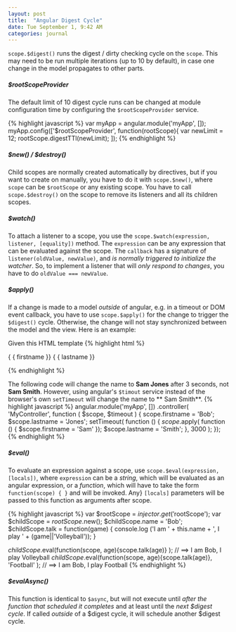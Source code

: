 ```yaml
---
layout: post
title:  "Angular Digest Cycle"
date: Tue September 1, 9:42 AM
categories: journal
---
```


`scope.$digest()` runs the digest / dirty checking cycle on the `scope`. This may need to be run multiple iterations
(up to 10 by default), in case one change in the model propagates to other parts.

##### $rootScopeProvider
The default limit of 10 digest cycle runs can be changed at module configuration time by configuring the `$rootScopeProvider` service.

{% highlight javascript %}
var myApp = angular.module('myApp', []);
myApp.config(['$rootScopeProvider', function(rootScope){
    var newLimit = 12;
    rootScope.digestTTl(newLimit); 
]);
{% endhighlight %}

##### $new() / $destroy()
Child scopes are normally created automatically by directives, but if you want to create on manually, you have to do it with `scope.$new()`, where `scope` can be `$rootScope` or any existing scope.  You have to call `scope.$destroy()` on the scope to remove its listeners and all its children scopes.

##### $watch()
To attach a listener to a scope, you use the `scope.$watch(expression, listener, [equality])` method.  The `expression` can be any expression that can be evaluated against the scope.  The `callback` has a signature of `listener(oldValue, newValue)`, and *is normally triggered to initialize the watcher*. So, to implement a listener that will *only respond to changes*, you have to do `oldValue === newValue`.

##### $apply()
If a change is made to a model *outside* of angular, e.g. in a timeout or DOM event callback, you have to use `scope.$apply()` for the change to trigger the `$digest()` cycle.  Otherwise, the change will not stay synchronized between the model and the view. Here is an example:

Given this HTML template
{% highlight html %}
<div class="content">
   <p>{ { firstname }} { { lastname }}</p>
</div>
{% endhighlight %}

The following code will change the name to **Sam Jones** after 3 seconds, not **Sam Smith**.  However, using angular's `$timout` service instead of the browser's own `setTimeout` will change the name to **  Sam Smith**.
{% highlight javascript %}
  angular.module('myApp', [])
  .controller( 'MyController', function ( $scope, $timeout ) {
    scope.firstname = 'Bob';
    $scope.lastname = 'Jones';
    setTimeout( function () {
        $scope.$apply( function () { 
             $scope.firstname = 'Sam' 
          });
        $scope.lastname = 'Smith';
       },
       3000 );
 });
{% endhighlight %}

##### $eval()
To evaluate an expression against a scope, use `scope.$eval(expression, [locals])`, where `expression` can be a *string*, which will be evaluated as an angular expression, or a *function*, which will have to take the form `function(scope) { }` and will be invoked.  Any} `[locals]` parameters will be passed to this function as arguments after scope.

{% highlight javascript %}
var $rootScope = $injector.get('$rootScope');
var $childScope = $rootScope.$new();
$childScope.name = 'Bob';
$childScope.talk = function(game) {
  console.log ('I am ' + this.name + ', I play ' + (game||'Volleyball'));
}

$childScope.$eval(function(scope, age){scope.talk(age)} ); 
// ==> I am Bob, I play Volleyball
$childScope.$eval(function(scope, age){scope.talk(age)}, 'Football' );
// ==> I am Bob, I play Football
{% endhighlight %}

##### $evalAsync()
This function is identical to `$async`, but will not execute until *after the function that scheduled it completes* and at least until the *next $digest cycle*.  If called *outside* of a $digest cycle, it will schedule another $digest cycle.